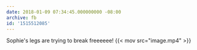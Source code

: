 ```yaml
---
date: 2018-01-09 07:34:45.000000000 -08:00
archive: fb
id: '1515512085'
---
```


Sophie's legs are trying to break freeeeee!
{{< mov src="image.mp4" >}}

